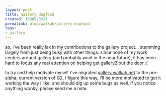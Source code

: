 ```yaml
--- 
layout: post
title: gallery dogfood
created: 1088523311
permalink: blog/walkah/gallery-dogfood
tags: 
- gallery
---
```

so, i've been really lax in my contributions to the gallery project... stemming largely from just being busy with other things. since none of my work centers around gallery (and probably wont in the near future), it has been hard to focus any real attention on helping get gallery2 out the door :(

to try and help motivate myself i've migrated <a href="http://gallery.walkah.net/">gallery.walkah.net</a> to the pre-alpha, current version of G2. i figure this way, i'll be more motivated to get it working the way i like, and should dig up some bugs as well. if you notice anything wonky, please send me a note.

